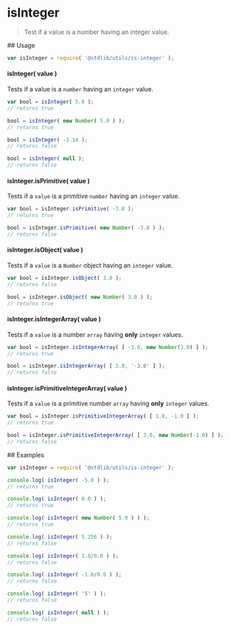 # isInteger

> Test if a value is a number having an integer value.

<section class="usage">
## Usage

``` javascript
var isInteger = require( '@stdlib/utils/is-integer' );
```


#### isInteger( value )

Tests if a value is a `number` having an `integer` value.

``` javascript
var bool = isInteger( 5.0 );
// returns true

bool = isInteger( new Number( 5.0 ) );
// returns true

bool = isInteger( -3.14 );
// returns false

bool = isInteger( null );
// returns false
```

#### isInteger.isPrimitive( value )

Tests if a `value` is a primitive `number` having an `integer` value.

``` javascript
var bool = isInteger.isPrimitive( -3.0 );
// returns true

bool = isInteger.isPrimitive( new Number( -3.0 ) );
// returns false
```

#### isInteger.isObject( value )

Tests if a `value` is a `Number` object having an `integer` value.

``` javascript
var bool = isInteger.isObject( 3.0 );
// returns false

bool = isInteger.isObject( new Number( 3.0 ) );
// returns true
```

#### isInteger.isIntegerArray( value )

Tests if a `value` is a number `array` having __only__ `integer` values.

``` javascript
var bool = isInteger.isIntegerArray( [ -3.0, new Number(3.0) ] );
// returns true

bool = isInteger.isIntegerArray( [ 3.0, '-3.0' ] );
// returns false
```

#### isInteger.isPrimitiveIntegerArray( value )

Tests if a `value` is a primitive number `array` having __only__ `integer` values.

``` javascript
var bool = isInteger.isPrimitiveIntegerArray( [ 1.0, -1.0 ] );
// returns true

bool = isInteger.isPrimitiveIntegerArray( [ 3.0, new Number(-1.0) ] );
// returns false
```
</section>

<!-- /.usage -->

<section class="examples">
## Examples

``` javascript
var isInteger = require( '@stdlib/utils/is-integer' );

console.log( isInteger( -5.0 ) );
// returns true

console.log( isInteger( 0.0 ) );
// returns true

console.log( isInteger( new Number( 5.0 ) ) );
// returns true

console.log( isInteger( 5.256 ) );
// returns false

console.log( isInteger( 1.0/0.0 ) );
// returns false

console.log( isInteger( -1.0/0.0 ) );
// returns false

console.log( isInteger( '5' ) );
// returns false

console.log( isInteger( null ) );
// returns false
```
</section>

<!-- /.examples -->

<section class="links">
</section>

<!-- /.links -->
